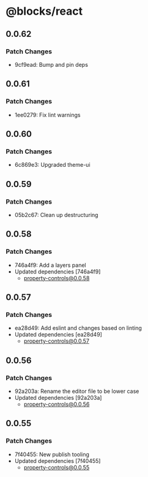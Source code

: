 # @blocks/react

## 0.0.62

### Patch Changes

- 9cf9ead: Bump and pin deps

## 0.0.61

### Patch Changes

- 1ee0279: Fix lint warnings

## 0.0.60

### Patch Changes

- 6c869e3: Upgraded theme-ui

## 0.0.59

### Patch Changes

- 05b2c67: Clean up destructuring

## 0.0.58

### Patch Changes

- 746a4f9: Add a layers panel
- Updated dependencies [746a4f9]
  - property-controls@0.0.58

## 0.0.57

### Patch Changes

- ea28d49: Add eslint and changes based on linting
- Updated dependencies [ea28d49]
  - property-controls@0.0.57

## 0.0.56

### Patch Changes

- 92a203a: Rename the editor file to be lower case
- Updated dependencies [92a203a]
  - property-controls@0.0.56

## 0.0.55

### Patch Changes

- 7f40455: New publish tooling
- Updated dependencies [7f40455]
  - property-controls@0.0.55
